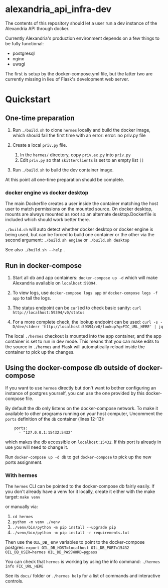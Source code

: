 # alexandria_api_infra-dev

The contents of this repository should let a user run a dev instance of the
Alexandria API through docker.

Currently Alexandria's production environment depends on a few things to be
fully functional:
  * postgresql
  * nginx
  * uwsgi

The first is setup by the docker-compose.yml file, but the latter two are
currently missing in lieu of Flask's development web server.

# Quickstart

## One-time preparation

1. Run `./build.sh` to clone `hermes` locally and build the docker image, which
should fail the first time with an error:
    error: no priv.py file

2. Create a local `priv.py` file.
    1. In the `hermes/` directory, copy `priv.ex.py` into `priv.py`
    2. Edit `priv.py` so that `skitterClients` is set to an empty list `[]`

3. Run `./build.sh` to build the dev container image.

At this point all one-time preparation should be complete.

### docker engine vs docker desktop

The main Dockerfile creates a user inside the container matching the host user
to match permissions on the mounted source. On docker desktop, mounts are
always mounted as root so an alternate desktop.Dockerfile is included which
should work better there.

`./build.sh` will auto detect whether docker desktop or docker engine is being
used, but can be forced to build one container or the other via the second
argument:
    `./build.sh engine`
or
    `./build.sh desktop`

See also `./build.sh --help` .

## Run in docker-compose

1. Start all db and app containers:
    `docker-compose up -d`
which will make Alexandria available on `localhost:59394`.

2. To view logs, use
    `docker-compose logs app`
or
    `docker-compose logs -f app`
to tail the logs.

3. The status endpoint can be `curl`ed to check basic sanity:
    `curl http://localhost:59394/v0/status`

4. For a more complete check, the lookup endpoint can be used:
    `curl -s -D/dev/stderr 'http://localhost:59394/v0/lookup?q=FIC_URL_HERE' | jq`

The local `./hermes` checkout is mounted into the app container, and the app
container is set to run in dev mode. This means that you can make edits to the
source in `./hermes` and Flask will automatically reload inside the container
to pick up the changes.

## Using the docker-compose db outside of docker-compose

If you want to use `hermes` directly but don't want to bother configuring an
instance of postgres yourself, you can use the one provided by this
docker-compose file.

By default the db only listens on the docker-compose network. To make it
available to other programs running on your host computer, Uncomment the
`ports` definition of the `db` container (lines 12-13):

```
    ports:
      - "127.0.0.1:15432:5432"
```

which makes the db accessible on `localhost:15432`. If this port is already in
use you will need to change it.

Run `docker-compose up -d db` to get `docker-compose` to pick up the new ports
assignment.

### With hermes

The `hermes` CLI can be pointed to the docker-compose db fairly easily. If you
don't already have a venv for it locally, create it either with the make target:
    `make venv`

or manually via:
1. `cd hermes`
2. `python -m venv ./venv`
3. `./venv/bin/python -m pip install --upgrade pip`
4. `./venv/bin/python -m pip install -r requirements.txt`

Then use the `OIL_DB_` env variables to point to the docker-compose postgres:
    `export OIL_DB_HOST=localhost OIL_DB_PORT=15432 OIL_DB_USER=hermes OIL_DB_PASSWORD=pgpass`

You can check that `hermes` is working by using the info command:
    `./hermes info FIC_URL_HERE`

See its `docs/` folder or `./hermes help` for a list of commands and
interactive controls.

